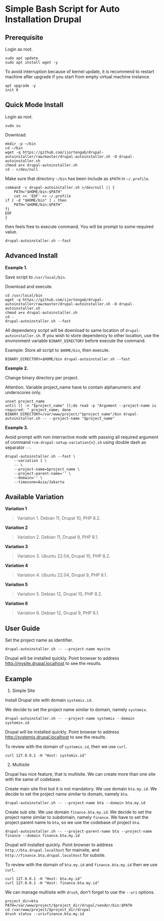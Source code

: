 # Simple Bash Script for Auto Installation Drupal

## Prerequisite

Login as root.

```
sudo apt update
sudo apt install wget -y
```

To avoid interruption because of kernel update, it is recommend to restart
machine after upgrade if you start from empty virtual machine instance.

```
apt upgrade -y
init 6
```

## Quick Mode Install

Login as root.

```
sudo su
```

Download.

```
mkdir -p ~/bin
cd ~/bin
wget -q https://github.com/ijortengab/drupal-autoinstaller/raw/master/drupal-autoinstaller.sh -O drupal-autoinstaller.sh
chmod a+x drupal-autoinstaller.sh
cd - >/dev/null
```

Make sure that directory `~/bin` has been include as `$PATH` in `~/.profile`.

```
command -v drupal-autoinstaller.sh >/dev/null || {
    PATH="$HOME/bin:$PATH"
    cat << 'EOF' >> ~/.profile
if [ -d "$HOME/bin" ] ; then
    PATH="$HOME/bin:$PATH"
fi
EOF
}
```

then feels free to execute command. You will be prompt to some required value.

```
drupal-autoinstaller.sh --fast
```

## Advanced Install

**Example 1.**

Save script to `/usr/local/bin`.

Download and execute.

```
cd /usr/local/bin
wget -q https://github.com/ijortengab/drupal-autoinstaller/raw/master/drupal-autoinstaller.sh -O drupal-autoinstaller.sh
chmod a+x drupal-autoinstaller.sh
cd -
drupal-autoinstaller.sh --fast
```

All dependency script will be download to same location of `drupal-autoinstaller.sh`.
If you wish to store dependency to other location, use the environment variable
`BINARY_DIRECTORY` before execute the command.

Example: Store all script to `$HOME/bin`, then execute.

```
BINARY_DIRECTORY=$HOME/bin drupal-autoinstaller.sh --fast
```

**Example 2.**

Change binary directory per project.

Attention. Variable project_name have to contain alphanumeric and underscores only.

```
unset project_name
until [[ -n "$project_name" ]];do read -p "Argument --project-name is required: " project_name; done
BINARY_DIRECTORY=/var/www/project/"$project_name"/bin drupal-autoinstaller.sh -- --project-name "$project_name"
```

**Example 3.**

Avoid prompt with non interractive mode with passing all required
argument of command `rcm-drupal-setup-variation{n}.sh` using double dash as
separator `--`.

```
drupal-autoinstaller.sh --fast \
    --variation 1 \
    -- \
    --project-name=$project_name \
    --project-parent-name='' \
    --domain='' \
    --timezone=Asia/Jakarta
```

## Available Variation

**Variation 1**

 > Variation 1. Debian 11, Drupal 10, PHP 8.2.

**Variation 2**

 > Variation 2. Debian 11, Drupal 9, PHP 8.1.

**Variation 3**

 > Variation 3. Ubuntu 22.04, Drupal 10, PHP 8.2.

**Variation 4**

 > Variation 4. Ubuntu 22.04, Drupal 9, PHP 8.1.

**Variation 5**

 > Variation 5. Debian 12, Drupal 10, PHP 8.2.

**Variation 6**

 > Variation 6. Debian 12, Drupal 9, PHP 8.1.

## User Guide

Set the project name as identifier.

```
drupal-autoinstaller.sh -- --project-name mysite
```

Drupal will be installed quickly. Point browser to address http://mysite.drupal.localhost to see the results.

## Example

1. Simple Site

Install Drupal site with domain `systemix.id`.

We decide to set the project name similar to domain, namely `systemix`.

```
drupal-autoinstaller.sh -- --project-name systemix --domain systemix.id
```

Drupal will be installed quickly. Point browser to address http://systemix.drupal.localhost to see the results.

To review with the domain of `systemix.id`, then we use `curl`.

```
curl 127.0.0.1 -H "Host: systemix.id"
```

2. Multisite

Drupal has nice feature, that is multisite. We can create more than one site with the same of codebase.

Create main site first but it is not mandatory. We use domain `bta.my.id`.
We decide to set the project name similar to domain, namely `bta`.

```
drupal-autoinstaller.sh -- --project-name bta --domain bta.my.id
```

Create sub site. We use domain `finance.bta.my.id`.
We decide to set the project name similar to subdomain, namely `finance`.
We have to set the project parent name to `bta`, so we use the codebase of project `bta`.

```
drupal-autoinstaller.sh -- --project-parent-name bta --project-name finance --domain finance.bta.my.id
```

Drupal will installed quickly. Point browser to address `http://bta.drupal.localhost` for mainsite,
and `http://finance.bta.drupal.localhost` for subsite.

To review with the domain of `bta.my.id` and `finance.bta.my.id` then we use `curl`.

```
curl 127.0.0.1 -H "Host: bta.my.id"
curl 127.0.0.1 -H "Host: finance.bta.my.id"
```

We can manage multisite with `drush`, don't forget to use the `--uri` options.

```
project_dir=bta
PATH=/var/www/project/$project_dir/drupal/vendor/bin:$PATH
cd /var/www/project/$project_dir/drupal
drush status --uri=finance.bta.my.id
```
